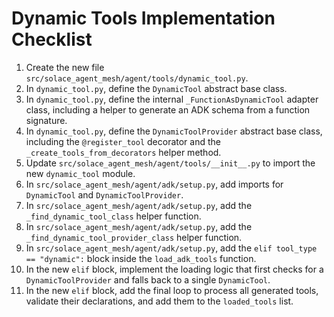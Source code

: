 # Dynamic Tools Implementation Checklist

1.  Create the new file `src/solace_agent_mesh/agent/tools/dynamic_tool.py`.
2.  In `dynamic_tool.py`, define the `DynamicTool` abstract base class.
3.  In `dynamic_tool.py`, define the internal `_FunctionAsDynamicTool` adapter class, including a helper to generate an ADK schema from a function signature.
4.  In `dynamic_tool.py`, define the `DynamicToolProvider` abstract base class, including the `@register_tool` decorator and the `_create_tools_from_decorators` helper method.
5.  Update `src/solace_agent_mesh/agent/tools/__init__.py` to import the new `dynamic_tool` module.
6.  In `src/solace_agent_mesh/agent/adk/setup.py`, add imports for `DynamicTool` and `DynamicToolProvider`.
7.  In `src/solace_agent_mesh/agent/adk/setup.py`, add the `_find_dynamic_tool_class` helper function.
8.  In `src/solace_agent_mesh/agent/adk/setup.py`, add the `_find_dynamic_tool_provider_class` helper function.
9.  In `src/solace_agent_mesh/agent/adk/setup.py`, add the `elif tool_type == "dynamic":` block inside the `load_adk_tools` function.
10. In the new `elif` block, implement the loading logic that first checks for a `DynamicToolProvider` and falls back to a single `DynamicTool`.
11. In the new `elif` block, add the final loop to process all generated tools, validate their declarations, and add them to the `loaded_tools` list.

